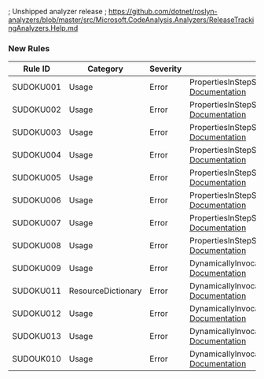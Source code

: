 ﻿; Unshipped analyzer release
; https://github.com/dotnet/roslyn-analyzers/blob/master/src/Microsoft.CodeAnalysis.Analyzers/ReleaseTrackingAnalyzers.Help.md

### New Rules
Rule ID | Category | Severity | Notes
--------|----------|----------|-------
SUDOKU001 | Usage | Error | PropertiesInStepSearcherAnalyzer, [Documentation](https://gitee.com/SunnieShine/Sudoku/wikis/SUDOKU001?sort_id=3599824)
SUDOKU002 | Usage | Error | PropertiesInStepSearcherAnalyzer, [Documentation](https://gitee.com/SunnieShine/Sudoku/wikis/SUDOKU002?sort_id=3599808)
SUDOKU003 | Usage | Error | PropertiesInStepSearcherAnalyzer, [Documentation](https://gitee.com/SunnieShine/Sudoku/wikis/SUDOKU003?sort_id=3621783)
SUDOKU004 | Usage | Error | PropertiesInStepSearcherAnalyzer, [Documentation](https://gitee.com/SunnieShine/Sudoku/wikis/SUDOKU004?sort_id=3599816)
SUDOKU005 | Usage | Error | PropertiesInStepSearcherAnalyzer, [Documentation](https://gitee.com/SunnieShine/Sudoku/wikis/SUDOKU005?sort_id=3599818)
SUDOKU006 | Usage | Error | PropertiesInStepSearcherAnalyzer, [Documentation](https://gitee.com/SunnieShine/Sudoku/wikis/SUDOKU006?sort_id=3599826)
SUDOKU007 | Usage | Error | PropertiesInStepSearcherAnalyzer, [Documentation](https://gitee.com/SunnieShine/Sudoku/wikis/SUDOKU007?sort_id=3602787)
SUDOKU008 | Usage | Error | PropertiesInStepSearcherAnalyzer, [Documentation](https://gitee.com/SunnieShine/Sudoku/wikis/SUDOKU008?sort_id=3607697)
SUDOKU009 | Usage | Error | DynamicallyInvocationOfCurrentAnalyzer, [Documentation](https://gitee.com/SunnieShine/Sudoku/wikis/SUDOKU009?sort_id=3608009)
SUDOKU011 | ResourceDictionary | Error | DynamicallyInvocationOfCurrentAnalyzer, [Documentation](https://gitee.com/SunnieShine/Sudoku/wikis/SUDOKU011?sort_id=3610022)
SUDOKU012 | Usage | Error | DynamicallyInvocationOfCurrentAnalyzer, [Documentation](https://gitee.com/SunnieShine/Sudoku/wikis/SUDOKU012?sort_id=3610347)
SUDOKU013 | Usage | Error | DynamicallyInvocationOfCurrentAnalyzer, [Documentation](https://gitee.com/SunnieShine/Sudoku/wikis/SUDOKU013?sort_id=3610364)
SUDOUK010 | Usage | Error | DynamicallyInvocationOfCurrentAnalyzer, [Documentation](https://gitee.com/SunnieShine/Sudoku/wikis/SUDOKU010?sort_id=3610020)